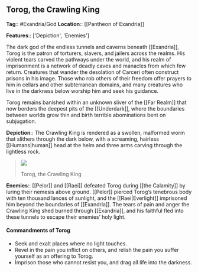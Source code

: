 ## Torog, the Crawling King
**Tag**:: #Exandria/God
**Location**:: [[Pantheon of Exandria]]

**Features**:: ['Depiction', 'Enemies']

The dark god of the endless tunnels and caverns beneath [[Exandria]], Torog is the patron of torturers, slavers, and jailers across the realms. His violent tears carved the pathways under the world, and his realm of imprisonment is a network of deadly caves and manacles from which few return. Creatures that wander the desolation of Carceri often construct prisons in his image. Those who rob others of their freedom offer prayers to him in cellars and other subterranean domains, and many creatures who live in the darkness below worship him and seek his guidance.

Torog remains banished within an unknown sliver of the [[Far Realm]] that now borders the deepest pits of the [[Underdark]], where the boundaries between worlds grow thin and birth terrible abominations bent on subjugation.

**Depiction**:: The Crawling King is rendered as a swollen, malformed worm that slithers through the dark below, with a screaming, hairless [[Humans|human]] head at the helm and three arms carving through the lightless rock.

> [![](https://media.dndbeyond.com/compendium-images/egtw/yDOyqyOocErRgYJK/01-22.png)](https://media.dndbeyond.com/compendium-images/egtw/yDOyqyOocErRgYJK/01-22.png)
> 
> Torog, the Crawling King

**Enemies**:: [[Pelor]] and [[Raei]] defeated Torog during [[the Calamity]] by luring their nemesis above ground. [[Pelor]] pierced Torog’s tenebrous body with ten thousand lances of sunlight, and the [[Raei|Everlight]] imprisoned him beyond the boundaries of [[Exandria]]. The tears of pain and anger the Crawling King shed burned through [[Exandria]], and his faithful fled into these tunnels to escape their enemies’ holy light.

#### Commandments of Torog

-   Seek and exalt places where no light touches.
-   Revel in the pain you inflict on others, and relish the pain you suffer yourself as an offering to Torog.
-   Imprison those who cannot resist you, and drag all life into the darkness.